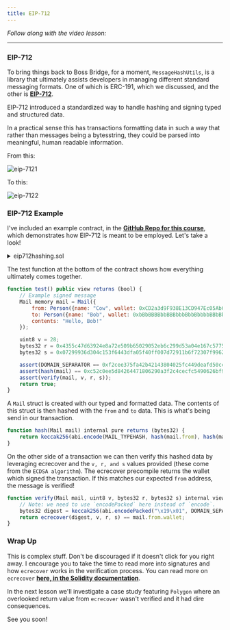```yaml
---
title: EIP-712
---
```


_Follow along with the video lesson:_

---

### EIP-712

To bring things back to Boss Bridge, for a moment, `MessageHashUtils`, is a library that ultimately assists developers in managing different standard messaging formats. One of which is ERC-191, which we discussed, and the other is [**EIP-712**](https://eips.ethereum.org/EIPS/eip-712).

EIP-712 introduced a standardized way to handle hashing and signing typed and structured data.

In a practical sense this has transactions formatting data in such a way that rather than messages being a bytesstring, they could be parsed into meaningful, human readable information.

From this:

![eip-7121](/security-section-7/14-eip-712/eip-7121.png)

To this:

![eip-7122](/security-section-7/14-eip-712/eip-7122.png)

### EIP-712 Example

I've included an example contract, in the [**GitHub Repo for this course**](https://github.com/Cyfrin/security-and-auditing-full-course-s23/blob/main/eip712hashing.sol), which demonstrates how EIP-712 is meant to be employed. Let's take a look!

<details>
<summary>eip712hashing.sol</summary>

```js
pragma solidity ^0.4.24;

contract Example {
    struct EIP712Domain {
        string name;
        string version;
        uint256 chainId;
        address verifyingContract;
    }

    struct Person {
        string name;
        address wallet;
    }

    struct Mail {
        Person from;
        Person to;
        string contents;
    }

    bytes32 constant EIP712DOMAIN_TYPEHASH =
        keccak256("EIP712Domain(string name,string version,uint256 chainId,address verifyingContract)");

    bytes32 constant PERSON_TYPEHASH = keccak256("Person(string name,address wallet)");

    bytes32 constant MAIL_TYPEHASH =
        keccak256("Mail(Person from,Person to,string contents)Person(string name,address wallet)");

    bytes32 DOMAIN_SEPARATOR;

    constructor() public {
        DOMAIN_SEPARATOR = hash(
            EIP712Domain({
                name: "Ether Mail",
                version: "1",
                chainId: 1,
                // verifyingContract: this
                verifyingContract: 0xCcCCccccCCCCcCCCCCCcCcCccCcCCCcCcccccccC
            })
        );
    }

    function hash(EIP712Domain eip712Domain) internal pure returns (bytes32) {
        return keccak256(
            abi.encode(
                EIP712DOMAIN_TYPEHASH,
                keccak256(bytes(eip712Domain.name)),
                keccak256(bytes(eip712Domain.version)),
                eip712Domain.chainId,
                eip712Domain.verifyingContract
            )
        );
    }

    function hash(Person person) internal pure returns (bytes32) {
        return keccak256(abi.encode(PERSON_TYPEHASH, keccak256(bytes(person.name)), person.wallet));
    }

    function hash(Mail mail) internal pure returns (bytes32) {
        return keccak256(abi.encode(MAIL_TYPEHASH, hash(mail.from), hash(mail.to), keccak256(bytes(mail.contents))));
    }

    function verify(Mail mail, uint8 v, bytes32 r, bytes32 s) internal view returns (bool) {
        // Note: we need to use `encodePacked` here instead of `encode`.
        bytes32 digest = keccak256(abi.encodePacked("\x19\x01", DOMAIN_SEPARATOR, hash(mail)));
        return ecrecover(digest, v, r, s) == mail.from.wallet;
    }

    function test() public view returns (bool) {
        // Example signed message
        Mail memory mail = Mail({
            from: Person({name: "Cow", wallet: 0xCD2a3d9F938E13CD947Ec05AbC7FE734Df8DD826}),
            to: Person({name: "Bob", wallet: 0xbBbBBBBbbBBBbbbBbbBbbbbBBbBbbbbBbBbbBBbB}),
            contents: "Hello, Bob!"
        });

        uint8 v = 28;
        bytes32 r = 0x4355c47d63924e8a72e509b65029052eb6c299d53a04e167c5775fd466751c9d;
        bytes32 s = 0x07299936d304c153f6443dfa05f40ff007d72911b6f72307f996231605b91562;

        assert(DOMAIN_SEPARATOR == 0xf2cee375fa42b42143804025fc449deafd50cc031ca257e0b194a650a912090f);
        assert(hash(mail) == 0xc52c0ee5d84264471806290a3f2c4cecfc5490626bf912d01f240d7a274b371e);
        assert(verify(mail, v, r, s));
        return true;
    }
}
```

</details>


The test function at the bottom of the contract shows how everything ultimately comes together.

```js
function test() public view returns (bool) {
    // Example signed message
    Mail memory mail = Mail({
        from: Person({name: "Cow", wallet: 0xCD2a3d9F938E13CD947Ec05AbC7FE734Df8DD826}),
        to: Person({name: "Bob", wallet: 0xbBbBBBBbbBBBbbbBbbBbbbbBBbBbbbbBbBbbBBbB}),
        contents: "Hello, Bob!"
    });

    uint8 v = 28;
    bytes32 r = 0x4355c47d63924e8a72e509b65029052eb6c299d53a04e167c5775fd466751c9d;
    bytes32 s = 0x07299936d304c153f6443dfa05f40ff007d72911b6f72307f996231605b91562;

    assert(DOMAIN_SEPARATOR == 0xf2cee375fa42b42143804025fc449deafd50cc031ca257e0b194a650a912090f);
    assert(hash(mail) == 0xc52c0ee5d84264471806290a3f2c4cecfc5490626bf912d01f240d7a274b371e);
    assert(verify(mail, v, r, s));
    return true;
}
```

A `Mail` struct is created with our typed and formatted data. The contents of this struct is then hashed with the `from` and `to` data. This is what's being send in our transaction.

```js
function hash(Mail mail) internal pure returns (bytes32) {
    return keccak256(abi.encode(MAIL_TYPEHASH, hash(mail.from), hash(mail.to), keccak256(bytes(mail.contents))));
}
```

On the other side of a transaction we can then verify this hashed data by leveraging ecrecover and the `v, r, and s` values provided (these come from the `ECDSA algorithm`). The ecrecover precompile returns the wallet which signed the transaction. If this matches our expected `from` address, the message is verified!

```js
function verify(Mail mail, uint8 v, bytes32 r, bytes32 s) internal view returns (bool) {
    // Note: we need to use `encodePacked` here instead of `encode`.
    bytes32 digest = keccak256(abi.encodePacked("\x19\x01", DOMAIN_SEPARATOR, hash(mail)));
    return ecrecover(digest, v, r, s) == mail.from.wallet;
}
```

### Wrap Up

This is complex stuff. Don't be discouraged if it doesn't click for you right away. I encourage you to take the time to read more into signatures and how `ecrecover` works in the verification process. You can read more on `ecrecover` [**here, in the Solidity documentation**](https://docs.soliditylang.org/en/latest/units-and-global-variables.html#mathematical-and-cryptographic-functions).

In the next lesson we'll investigate a case study featuring `Polygon` where an overlooked return value from `ecrecover` wasn't verified and it had dire consequences.

See you soon!
